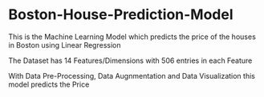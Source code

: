 # Boston-House-Prediction-Model
This is the Machine Learning Model which predicts the price of the houses in Boston using Linear Regression


The Dataset has 14 Features/Dimensions with 506 entries in each Feature

With Data Pre-Processing, Data Augnmentation and Data Visualization this model predicts the Price
